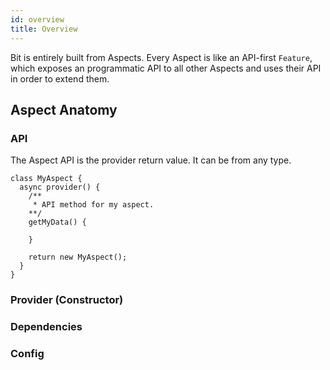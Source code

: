 ```yaml
---
id: overview
title: Overview
---
```


Bit is entirely built from Aspects. Every Aspect is like an API-first `Feature`, which exposes an programmatic API to all other Aspects and uses their API in order to extend them.

## Aspect Anatomy

### API
The Aspect API is the provider return value. It can be from any type.

```tsx
class MyAspect {
  async provider() {
    /**
     * API method for my aspect.
    **/
    getMyData() {

    }

    return new MyAspect();
  }
}
```

### Provider (Constructor)

### Dependencies

### Config
